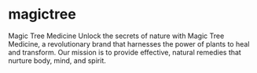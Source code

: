 # magictree
Magic Tree Medicine Unlock the secrets of nature with Magic Tree Medicine, a revolutionary brand that harnesses the power of plants to heal and transform. Our mission is to provide effective, natural remedies that nurture body, mind, and spirit.
